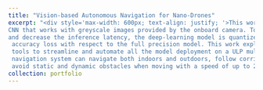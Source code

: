 ```yaml
---
title: "Vision-based Autonomous Navigation for Nano-Drones"
excerpt: "<div style='max-width: 600px; text-align: justify; '>This work enables vision-based autonomous navigation onboard a 30 g drone, exploiting a lightweight
CNN that works with greyscale images provided by the onboard camera. To achieve energy efficiency
and decrease the inference latency, the deep-learning model is quantized to 8-bit, with negligible
 accuracy loss with respect to the full precision model. This work explores methodologies and software
 tools to streamline and automate all the model deployment on a ULP multicore system-on-chip. Our
 navigation system can navigate both indoors and outdoors, follow corridors, steer in narrow pipes, and
 avoid static and dynamic obstacles when moving with a speed of up to 2 m/s.<br/><a href='https://www.youtube.com/watch?v=41IwjAXmFQ0'><img src='/images/image3.jpg' width='600px'></a>"
collection: portfolio
---
```

